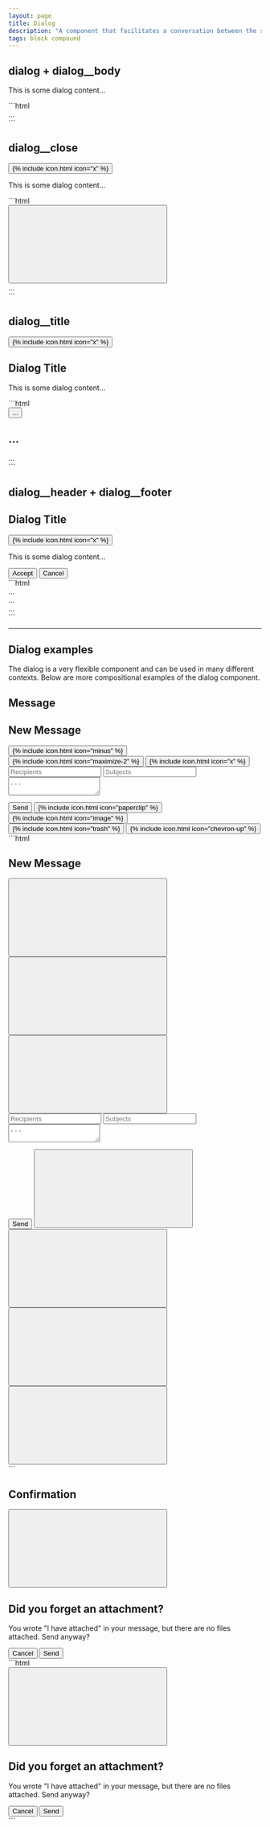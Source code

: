 ```yaml
---
layout: page
title: Dialog
description: "A component that facilitates a conversation between the system and the user. They often request information or an action from the user."
tags: block compound
---
```


<div class="flag">
  <h2>dialog + dialog__body</h2>
</div>

<div class="demo grid grid_md">
  <div class="grid__item">
  <div class="demo__render">
    <div class="dialog">
      <div class="dialog__body">
        <p>This is some dialog content...</p>
      </div>
    </div>
  </div>
  </div>
  <div class="grid__item size_6">
  <div class="demo__code" markdown="1">
```html
<div class="dialog">
  <div class="dialog__body">
    ...
  </div>
</div>
```
  </div>
  </div>
</div>

<div class="flag">
  <h2>dialog__close</h2>
</div>

<div class="demo grid grid_md">
  <div class="grid__item">
  <div class="demo__render">
    <div class="dialog">
      <button class="dialog__close icon-action icon-action_color_fade">
        {% include icon.html icon="x" %}
      </button>
      <div class="dialog__body">
        <p>This is some dialog content...</p>
      </div>
    </div>
  </div>
  </div>
  <div class="grid__item size_6">
  <div class="demo__code" markdown="1">
```html
<div class="dialog">
  <button class="dialog__close icon-action icon-action_color_fade">
    <svg role="img" class="icon">
      <use xlink:href="#x"></use>
    </svg>
  </button>
  <div class="dialog__body">
    ...
  </div>
</div>
```
  </div>
  </div>
</div>

<div class="flag">
  <h2>dialog__title</h2>
</div>

<div class="demo grid grid_md">
  <div class="grid__item">
  <div class="demo__render">
    <div class="dialog">
      <button class="dialog__close icon-action icon-action_color_fade">
        {% include icon.html icon="x" %}
      </button>
      <div class="dialog__body spacing">
        <h2 class="dialog__title">Dialog Title</h2>
        <p>This is some dialog content...</p>
      </div>
    </div>
  </div>
  </div>
  <div class="grid__item size_6">
  <div class="demo__code" markdown="1">
```html
<div class="dialog">
  <button class="dialog__close">...</button>
  <div class="dialog__body">
    <h2 class="dialog__title">...</h2>
    ...
  </div>
</div>
```
  </div>
  </div>
</div>

<div class="flag">
  <h2>dialog__header + dialog__footer</h2>
</div>

<div class="demo grid grid_md">
  <div class="grid__item">
  <div class="demo__render">
    <div class="dialog">
      <div class="dialog__header">
        <h2 class="dialog__title">Dialog Title</h2>
        <button class="dialog__close icon-action icon-action_color_fade">
          {% include icon.html icon="x" %}
        </button>
      </div>
      <div class="dialog__body">
        <p>This is some dialog content...</p>
      </div>
      <div class="dialog__footer">
        <div class="button-group">
          <button class="button button_color_primary">Accept</button>
          <button class="button">Cancel</button>
        </div>
      </div>
    </div>
  </div>
  </div>
  <div class="grid__item size_6">
  <div class="demo__code" markdown="1">
```html
<div class="dialog">
  <div class="dialog__header">
    ...
  </div>
  <div class="dialog__body">
    ...
  </div>
  <div class="dialog__footer">
    ...
  </div>
</div>
```
  </div>
  </div>
</div>

<div class="type" markdown="1">

---

## Dialog examples

The dialog is a very flexible component and can be used in many different contexts. Below are more compositional examples of the dialog component.

</div>

<div class="flag">
  <h2>Message</h2>
</div>

<div class="demo grid grid_md">
  <div class="grid__item">
  <div class="demo__render">
    <div class="dialog">
      <div class="dialog__header">
        <h2 class="dialog__title">New Message</h2>
        <div class="dialog__group">
          <button class="dialog__group-item icon-action icon-action_color_fade">
            {% include icon.html icon="minus" %}
          </button>
          <button class="dialog__group-item icon-action icon-action_color_fade">
            {% include icon.html icon="maximize-2" %}
          </button>
          <button class="dialog__group-item dialog__close icon-action icon-action_color_fade">
            {% include icon.html icon="x" %}
          </button>
        </div>
      </div>
      <form class="dialog__body spacing">
        <input type="text" class="input" placeholder="Recipients" />
        <input type="text" class="input" placeholder="Subjects" />
        <textarea class="input input_type_textarea" placeholder="..."></textarea>
      </form>
      <div class="dialog__footer justify_between">
        <div class="button-group">
          <button class="button button_color_primary">Send</button>
          <button class="button button_icon">
            {% include icon.html icon="paperclip" %}
          </button>
          <button class="button button_icon">
            {% include icon.html icon="image" %}
          </button>
        </div>
        <div class="button-group">
          <button class="button button_icon">
            {% include icon.html icon="trash" %}
          </button>
          <button class="button button_icon">
            {% include icon.html icon="chevron-up" %}
          </button>
        </div>
      </div>
    </div>
  </div>
  </div>
  <div class="grid__item size_6">
  <div class="demo__code" markdown="1">
```html
<div class="dialog">
  <div class="dialog__header">
    <h2 class="dialog__title">New Message</h2>
    <div class="dialog__group">
      <button class="dialog__group-item icon-action icon-action_color_fade">
        <svg role="img" class="icon">
          <use xlink:href="#minus"></use>
        </svg>
      </button>
      <button class="dialog__group-item icon-action icon-action_color_fade">
        <svg role="img" class="icon">
          <use xlink:href="#maximize-2"></use>
        </svg>
      </button>
      <button class="dialog__group-item dialog__close icon-action icon-action_color_fade">
        <svg role="img" class="icon">
          <use xlink:href="#x"></use>
        </svg>
      </button>
    </div>
  </div>
  <form class="dialog__body">
    <input type="text" class="input" placeholder="Recipients" />
    <input type="text" class="input" placeholder="Subjects" />
    <textarea class="input input_type_textarea" placeholder="..."></textarea>
  </form>
  <div class="dialog__footer justify_between">
    <div class="button-group">
      <button class="button button_color_primary">Send</button>
      <button class="button button_icon">
        <svg role="img" class="icon">
          <use xlink:href="#paperclip"></use>
        </svg>
      </button>
      <button class="button button_icon">
        <svg role="img" class="icon">
          <use xlink:href="#image"></use>
        </svg>
      </button>
    </div>
    <div class="button-group">
      <button class="button button_icon">
        <svg role="img" class="icon">
          <use xlink:href="#trash"></use>
        </svg>
      </button>
      <button class="button button_icon">
        <svg role="img" class="icon">
          <use xlink:href="#chevron-up"></use>
        </svg>
      </button>
    </div>
  </div>
</div>
```
  </div>
  </div>
</div>

<div class="flag">
  <h2>Confirmation</h2>
</div>

<div class="demo grid grid_md">
  <div class="grid__item">
  <div class="demo__render">
    <div class="dialog">
      <button class="dialog__close icon-action icon-action_color_fade">
        <svg role="img" class="icon">
          <use xlink:href="#x"></use>
        </svg>
      </button>
      <div class="dialog__body spacing p_2">
        <h2 class="dialog__title">Did you forget an attachment?</h2>
        <p>You wrote "I have attached" in your message, but there are no files attached. Send anyway?</p>
      </div>
      <div class="dialog__footer justify_end">
        <div class="button-group">
          <button class="button">Cancel</button>
          <button class="button button_color_primary">Send</button>
        </div>
      </div>
    </div>
  </div>
  </div>
  <div class="grid__item size_6">
  <div class="demo__code" markdown="1">
```html
<div class="dialog">
  <button class="dialog__close icon-action icon-action_color_fade">
    <svg role="img" class="icon">
      <use xlink:href="#x"></use>
    </svg>
  </button>
  <div class="dialog__body p_2">
    <h2 class="dialog__title">Did you forget an attachment?</h2>
    <p>You wrote "I have attached" in your message, but there are no files attached. Send anyway?</p>
  </div>
  <div class="dialog__footer justify_end">
    <div class="button-group">
      <button class="button">Cancel</button>
      <button class="button button_color_primary">Send</button>
    </div>
  </div>
</div>
```
  </div>
  </div>
</div>
